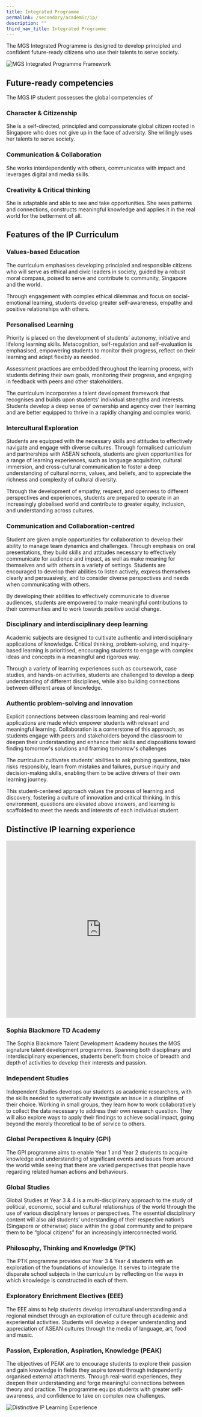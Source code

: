 ```yaml
---
title: Integrated Programme
permalink: /secondary/academic/ip/
description: ""
third_nav_title: Integrated Programme
---
```

The MGS Integrated Programme is designed to develop principled and confident future-ready citizens who use their talents to serve society.

![MGS Integrated Programme Framework](/images/Secondary/ip-framework.png)

## Future-ready competencies
The MGS IP student possesses the global competencies of 

### Character &amp; Citizenship
She is a self-directed, principled and compassionate global citizen rooted in Singapore who does not give up in the face of adversity. She willingly uses her talents to serve society.

### Communication &amp; Collaboration
She works interdependently with others, communicates with impact and leverages digital and media skills.  

### Creativity &amp; Critical thinking
She is adaptable and able to see and take opportunities. She sees patterns and connections, constructs meaningful knowledge and applies it in the real world for the betterment of all.



## Features of the IP Curriculum


### Values-based Education

The curriculum emphasises developing principled and responsible citizens who will serve as ethical and civic leaders in society, guided by a robust moral compass, poised to serve and contribute to community, Singapore and the world. 

Through engagement with complex ethical dilemmas and focus on social-emotional learning, students develop greater self-awareness, empathy and positive relationships with others. 


### Personalised Learning

Priority is placed on the development of students’ autonomy, initiative and lifelong learning skills. Metacognition, self-regulation and self-evaluation is emphasised, empowering students to monitor their progress, reflect on their learning and adapt flexibly as needed. 

Assessment practices are embedded throughout the learning process, with students defining their own goals, monitoring their progress, and engaging in feedback with peers and other stakeholders.

The curriculum incorporates a talent development framework that recognises and builds upon students' individual strengths and interests. Students develop a deep sense of ownership and agency over their learning and are better equipped to thrive in a rapidly changing and complex world.


### Intercultural Exploration

Students are equipped with the necessary skills and attitudes to effectively navigate and engage with diverse cultures. Through formalised curriculum and partnerships with ASEAN schools, students are given opportunities for a range of learning experiences, such as language acquisition, cultural immersion, and cross-cultural communication to foster a deep understanding of cultural norms, values, and beliefs, and to appreciate the richness and complexity of cultural diversity.

Through the development of empathy, respect, and openness to different perspectives and experiences, students are prepared to operate in an increasingly globalised world and contribute to greater equity, inclusion, and understanding across cultures.


### Communication and Collaboration-centred 

Student are given ample opportunities for collaboration to develop their ability to manage team dynamics and challenges. Through emphasis on oral presentations, they build skills and attitudes necessary to effectively communicate for audience and impact, as well as make meaning for themselves and with others in a variety of settings. Students are encouraged to develop their abilities to listen actively, express themselves clearly and persuasively, and to consider diverse perspectives and needs when communicating with others.

By developing their abilities to effectively communicate to diverse audiences, students are empowered to make meaningful contributions to their communities and to work towards positive social change.


### Disciplinary and interdisciplinary deep learning

Academic subjects are designed to cultivate authentic and interdisciplinary applications of knowledge. Critical thinking, problem-solving, and inquiry-based learning is prioritised, encouraging students to engage with complex ideas and concepts in a meaningful and rigorous way. 

Through a variety of learning experiences such as coursework, case studies, and hands-on activities, students are challenged to develop a deep understanding of different disciplines, while also building connections between different areas of knowledge.


### Authentic problem-solving and innovation

Explicit connections between classroom learning and real-world applications are made which empower students with relevant and meaningful learning. Collaboration is a cornerstone of this approach, as students engage with peers and stakeholders beyond the classroom to deepen their understanding and enhance their skills and dispositions toward finding tomorrow's solutions and framing tomorrow's challenges

The curriculum cultivates students' abilities to ask probing questions, take risks responsibly, learn from mistakes and failures, pursue inquiry and decision-making skills, enabling them to be active drivers of their own learning journey. 

This student-centered approach values the process of learning and discovery, fostering a culture of innovation and critical thinking. In this environment, questions are elevated above answers, and learning is scaffolded to meet the needs and interests of each individual student.



## Distinctive IP learning experience

<div style="width:100%; height:470px">
<iframe allowfullscreen="true" height="100%" width="100%" frameborder="0" src="https://docs.google.com/presentation/d/e/2PACX-1vScZdQ4Oq3rbqBaNDg1bHH4qTIbuH1_gHG5NawZ1DPgkLfViOppNLEAKe0G1GukrXLntDbwN3m5WapE/embed?start=false&amp;loop=false&amp;delayms=3000"></iframe>
</div>


### Sophia Blackmore TD Academy

The Sophia Blackmore Talent Development Academy houses the MGS signature talent development programmes. Spanning both disciplinary and interdisciplinary experiences, students benefit from choice of breadth and depth of activities to develop their interests and passion. 


### Independent Studies 

Independent Studies develops our students as academic researchers, with the skills needed to systematically investigate an issue in a discipline of their choice. Working in small groups, they learn how to work collaboratively to collect the data necessary to address their own research question. They will also explore ways to apply their findings to achieve social impact, going beyond the merely theoretical to be of service to others.


### Global Perspectives &amp; Inquiry (GPI)

The GPI programme aims to enable Year 1 and Year 2 students to acquire knowledge and understanding of significant events and issues from around the world while seeing that there are varied perspectives that people have regarding related human actions and behaviours.


### Global Studies 

Global Studies at Year 3 &amp; 4 is a multi-disciplinary approach to the study of political, economic, social and cultural relationships of the world through the use of various disciplinary lenses or perspectives. The essential disciplinary content will also aid students’ understanding of their respective nation’s (Singapore or otherwise) place within the global community and to prepare them to be “glocal citizens” for an increasingly interconnected world.


### Philosophy, Thinking and Knowledge (PTK) 

The PTK programme provides our Year 3 &amp; Year 4 students with an exploration of the foundations of knowledge. It serves to integrate the disparate school subjects in the curriculum by reflecting on the ways in which knowledge is constructed in each of them. 


### Exploratory Enrichment Electives (EEE)

The EEE aims to help students develop intercultural understanding and a regional mindset through an exploration of culture through academic and experiential activities. Students will develop a deeper understanding and appreciation of ASEAN cultures through the media of language, art, food and music.


### Passion, Exploration, Aspiration, Knowledge (PEAK)

The objectives of PEAK are to encourage students to explore their passion and gain knowledge in fields they aspire toward through independently organised external attachments. Through real-world experiences, they deepen their understanding and forge meaningful connections between theory and practice. The programme equips students with greater self-awareness, and confidence to take on complex new challenges.


![Distinctive IP Learning Experience](/images/Secondary/ip-distinctivelearningexperience.png)

